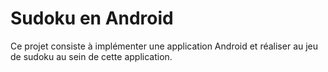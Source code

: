# Sudoku en Android
Ce projet consiste à implémenter une application Android et réaliser au jeu de sudoku au sein de cette application.